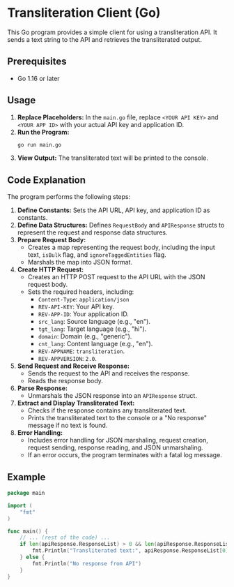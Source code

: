 # Transliteration Client (Go)

This Go program provides a simple client for using a transliteration API. It sends a text string to the API and retrieves the transliterated output.

## Prerequisites

* Go 1.16 or later

## Usage

1.  **Replace Placeholders:** In the `main.go` file, replace `<YOUR API KEY>` and `<YOUR APP ID>` with your actual API key and application ID.
2.  **Run the Program:**
    ```bash
    go run main.go
    ```
3.  **View Output:** The transliterated text will be printed to the console.

## Code Explanation

The program performs the following steps:

1.  **Define Constants:** Sets the API URL, API key, and application ID as constants.
2.  **Define Data Structures:** Defines `RequestBody` and `APIResponse` structs to represent the request and response data structures.
3.  **Prepare Request Body:**
    * Creates a map representing the request body, including the input text, `isBulk` flag, and `ignoreTaggedEntities` flag.
    * Marshals the map into JSON format.
4.  **Create HTTP Request:**
    * Creates an HTTP POST request to the API URL with the JSON request body.
    * Sets the required headers, including:
        * `Content-Type`: `application/json`
        * `REV-API-KEY`: Your API key.
        * `REV-APP-ID`: Your application ID.
        * `src_lang`: Source language (e.g., "en").
        * `tgt_lang`: Target language (e.g., "hi").
        * `domain`: Domain (e.g., "generic").
        * `cnt_lang`: Content language (e.g., "en").
        * `REV-APPNAME`: `transliteration`.
        * `REV-APPVERSION`: `2.0`.
5.  **Send Request and Receive Response:**
    * Sends the request to the API and receives the response.
    * Reads the response body.
6.  **Parse Response:**
    * Unmarshals the JSON response into an `APIResponse` struct.
7.  **Extract and Display Transliterated Text:**
    * Checks if the response contains any transliterated text.
    * Prints the transliterated text to the console or a "No response" message if no text is found.
8.  **Error Handling:**
    * Includes error handling for JSON marshaling, request creation, request sending, response reading, and JSON unmarshaling.
    * If an error occurs, the program terminates with a fatal log message.

## Example

```go
package main

import (
    "fmt"
)

func main() {
    // ... (rest of the code) ...
    if len(apiResponse.ResponseList) > 0 && len(apiResponse.ResponseList[0].OutString) > 0 {
        fmt.Println("Transliterated text:", apiResponse.ResponseList[0].OutString[0])
    } else {
        fmt.Println("No response from API")
    }
}